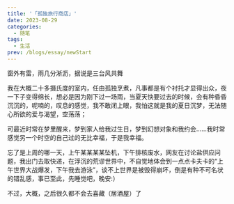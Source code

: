 ```yaml
---
title: '「孤独旅行商店」'
date: 2023-08-29
categories:
  - 随笔
tags: 
  - 生活
prev: /blogs/essay/newStart
---
```


​窗外有雷，雨几分淅沥，据说是三台风共舞


我在大概二十多摄氏度的室内，任由孤独烹煮，凡事都是有个衬托才显得出众，夜一下子变得绵长，想必是因为刚下过一场雨，当夏天快要过去的时候，会有种昏昏沉沉的，呢喃的，叹息的感觉，我不敢闭上眼，我怕这就是我的夏日沉梦，无法随心所欲的爱与渴望，空荡荡；



可最近时常在梦里醒来，梦到家人给我过生日，梦到幻想对象和我约会……我时常感觉另一个时空的自己过的无比幸福，于是我幸福。



忘了是上周的哪一天，上午某某某某坠机，下午排核废水，网友在讨论盐供应问题，我出门去取快递，在浮沉的荒谬世界中，不自觉地体会到一点点卡夫卡的“上午世界大战爆发，下午我去游泳”，谈不上世界是被毁得崩坏，倒是有种不可名状的错乱感，事已至此，先睡觉吧，晚安:）



不过，大概，之后很久都不会去喜藏（居酒屋）了